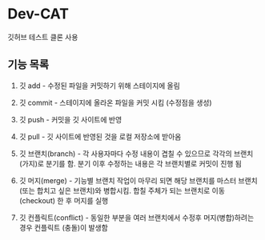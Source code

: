 # Dev-CAT

깃허브 테스트 클론 사용

## 기능 목록
1. 깃 add  -  수정된 파일을 커밋하기 위해 스테이지에 올림
2. 깃 commit  - 스테이지에 올라온 파일을 커밋 시킴 (수정점을 생성)
3. 깃 push - 커밋을 깃 사이트에 반영
4. 깃 pull - 깃 사이트에 반영된 것을 로컬 저장소에 받아옴

5. 깃 브랜치(branch) - 각 사용자마다 수정 내용이 겹칠 수 있으므로 각각의 브랜치(가지)로 분기를 함. 분기 이후 수정하는 내용은 각 브랜치별로 커밋이 진행 됨

6. 깃 머지(merge) - 기능별 브랜치 작업이 마무리 되면 해당 브랜치를 마스터 브랜치(또는 합치고 싶은 브랜치)와 병합시킴. 합칠 주체가 되는 브랜치로 이동(checkout) 한 후 머지를 실행

7. 깃 컨플릭트(conflict) - 동일한 부분을 여러 브랜치에서 수정후 머지(병합)하려는 경우 컨플릭트 (충돌)이 발생함
